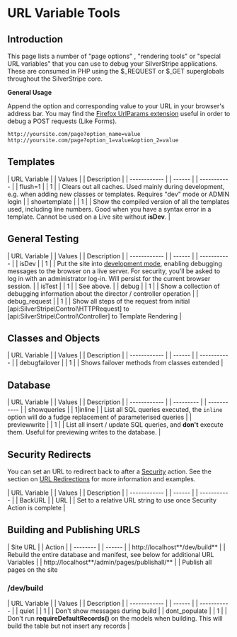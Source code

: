 # URL Variable Tools

## Introduction

This page lists a number of "page options" , "rendering tools" or "special URL variables" that you can use to debug your
SilverStripe applications.  These are consumed in PHP using the $_REQUEST or $_GET superglobals throughout the SilverStripe
core.

**General Usage**

Append the option and corresponding value to your URL in your browser's address bar.  You may find the [Firefox UrlParams extension](https://addons.mozilla.org/en-US/firefox/addon/1290) useful in order to debug a POST requests (Like Forms).

    http://yoursite.com/page?option_name=value
    http://yoursite.com/page?option_1=value&option_2=value

## Templates

 | URL Variable | | Values | | Description                                                     | 
 | ------------ | | ------ | | -----------                                                     | 
 | flush=1      | | 1      | | Clears out all caches. Used mainly during development, e.g. when adding new classes or templates. Requires "dev" mode or ADMIN login |
 | showtemplate | | 1      | | Show the compiled version of all the templates used, including line numbers.  Good when you have a syntax error in a template. Cannot be used on a Live site without **isDev**. |

## General Testing

 | URL Variable  | | Values | | Description                                                | 
 | ------------  | | ------ | | -----------                                                | 
 | isDev         | | 1      | | Put the site into [development mode](../), enabling debugging messages to the browser on a live server.  For security, you'll be asked to log in with an administrator log-in. Will persist for the current browser session. | 
 | isTest        | | 1      | | See above. | 
 | debug         | | 1      | | Show a collection of debugging information about the director / controller operation        |
 | debug_request | | 1      | | Show all steps of the request from initial [api:SilverStripe\Control\HTTPRequest] to [api:SilverStripe\Control\Controller] to Template Rendering  | 

## Classes and Objects

 | URL Variable    | | Values | | Description                                                                               | 
 | ------------    | | ------ | | -----------                                                                               | 
 | debugfailover   | | 1      | | Shows failover methods from classes extended                                              | 

## Database

 | URL Variable | | Values | | Description                                                                                  | 
 | ------------ | | --------- | | -----------                                                                                  | 
 | showqueries  | | 1\|inline | | List all SQL queries executed, the `inline` option will do a fudge replacement of parameterised queries          | 
 | previewwrite | | 1      | | List all insert / update SQL queries, and **don't** execute them.  Useful for previewing writes to the database. | 

## Security Redirects

You can set an URL to redirect back to after a [Security](/developer_guides/security) action.  See the section on [URL
Redirections](/developer_guides/controllers/redirection) for more information and examples.

 | URL Variable | | Values | | Description                                                          | 
 | ------------ | | ------ | | -----------                                                          | 
 | BackURL      | | URL    | | Set to a relative URL string to use once Security Action is complete | 

## Building and Publishing URLS

 | Site URL                                         | | Action                                                            | 
 | --------                                         | | ------                                                            | 
 | http://localhost**/dev/build**                | | Rebuild the entire database and manifest, see below for additional URL Variables                                      | 
 | http://localhost**/admin/pages/publishall/**        | | Publish all pages on the site

###  /dev/build

 | URL Variable  | | Values | | Description                                                                                 | 
 | ------------  | | ------ | | -----------                                                                                 | 
 | quiet         | | 1      | | Don't show messages during build                                                            | 
 | dont_populate | | 1      | | Don't run **requireDefaultRecords()** on the models when building. This will build the table but not insert any records | 

